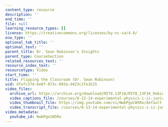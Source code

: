 ```yaml
---
content_type: resource
description: ''
end_time: ''
file: null
learning_resource_types: []
license: https://creativecommons.org/licenses/by-nc-sa/4.0/
ocw_type: ''
optional_tab_title: ''
optional_text: ''
parent_title: Dr. Sean Robinson's Insights
parent_type: CourseSection
related_resources_text: ''
resource_index_text: ''
resourcetype: Video
start_time: ''
title: Flipping the Classroom (Dr. Sean Robinson)
uid: dfefc37d-be8f-873c-093a-d423c1fe1b15
video_files:
  archive_url: https://archive.org/download/MIT8.13F16/MIT8_13F16_Robinson_Flipping_the_Classroom_300k.mp4
  video_captions_file: /courses/8-13-14-experimental-physics-i-ii-junior-lab-fall-2016-spring-2017/28d4dcec5cb152c4838d72879266e0a8_NwbPgoCW5Ro.vtt
  video_thumbnail_file: https://img.youtube.com/vi/NwbPgoCW5Ro/default.jpg
  video_transcript_file: /courses/8-13-14-experimental-physics-i-ii-junior-lab-fall-2016-spring-2017/3f8e4358b8b71dd939da224fd7398842_NwbPgoCW5Ro.pdf
video_metadata:
  youtube_id: NwbPgoCW5Ro
---
```

